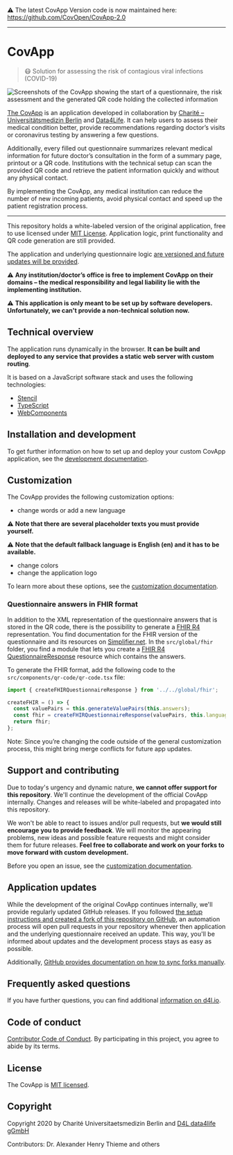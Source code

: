 ⚠️ The latest CovApp Version code is now maintained here: https://github.com/CovOpen/CovApp-2.0

----

# CovApp

> 😷 Solution for assessing the risk of contagious viral infections (COVID-19)

![Screenshots of the CovApp showing the start of a questionnaire, the risk assessment and the generated QR code holding the collected information](./docs/img/screenshot.png)

[The CovApp](https://covapp.charite.de/) is an application developed in collaboration by [Charité – Universitätsmedizin Berlin](https://www.charite.de/) and [Data4Life](https://www.data4life.care/). It can help users to assess their medical condition better, provide recommendations regarding doctor’s visits or coronavirus testing by answering a few questions.

Additionally, every filled out questionnaire summarizes relevant medical information for future doctor’s consultation in the form of a summary page, printout or a QR code. Institutions with the technical setup can scan the provided QR code and retrieve the patient information quickly and without any physical contact.

By implementing the CovApp, any medical institution can reduce the number of new incoming patients, avoid physical contact and speed up the patient registration process.

---

This repository holds a white-labeled version of the original application, free to use licensed under [MIT License](#license). Application logic, print functionality and QR code generation are still provided.

The application and underlying questionnaire logic [are versioned and future updates will be provided](#application-updates).

⚠️ **Any institution/doctor’s office is free to implement CovApp on their domains – the medical responsibility and legal liability lie with the implementing institution.**

⚠️ **This application is only meant to be set up by software developers. Unfortunately, we can't provide a non-technical solution now.**

## Technical overview

The application runs dynamically in the browser. **It can be built and deployed to any service that provides a static web server with custom routing**.

It is based on a JavaScript software stack and uses the following technologies:

- [Stencil](https://stenciljs.com/)
- [TypeScript](https://www.typescriptlang.org/)
- [WebComponents](https://www.webcomponents.org/)

## Installation and development

To get further information on how to set up and deploy your custom CovApp application, see the [development documentation](./docs/DEVELOPMENT.md).

## Customization

The CovApp provides the following customization options:

- change words or add a new language

⚠️ **Note that there are several placeholder texts you must provide yourself.**

⚠️ **Note that the default fallback language is English (en) and it has to be available.**

- change colors
- change the application logo

To learn more about these options, see the [customization documentation](./docs/CUSTOMIZATION.md).

### Questionnaire answers in FHIR format

In addition to the XML representation of the questionnaire answers that is stored in the QR code, there is the possibility to generate a [FHIR R4](http://hl7.org/fhir/R4/) representation. You find documentation for the FHIR version of the questionnaire and its resources on [Simplifier.net](https://simplifier.net/guide/Covid-19Pre-TestPatientAssessment/Home).
In the `src/global/fhir` folder, you find a module that lets you create a [FHIR R4 QuestionnaireResponse](http://hl7.org/fhir/R4/questionnaireresponse.html) resource which contains the answers.

To generate the FHIR format, add the following code to the `src/components/qr-code/qr-code.tsx` file:

```typescript
import { createFHIRQuestionnaireResponse } from '../../global/fhir';

createFHIR = () => {
  const valuePairs = this.generateValuePairs(this.answers);
  const fhir = createFHIRQuestionnaireResponse(valuePairs, this.language);
  return fhir;
};
```

Note: Since you’re changing the code outside of the general customization process, this might bring merge conflicts for future app updates.

## Support and contributing

Due to today's urgency and dynamic nature, **we cannot offer support for this repository**. We'll continue the development of the official CovApp internally. Changes and releases will be white-labeled and propagated into this repository.

We won't be able to react to issues and/or pull requests, but **we would still encourage you to provide feedback**. We will monitor the appearing problems, new ideas and possible feature requests and might consider them for future releases. **Feel free to collaborate and work on your forks to move forward with custom development.**

Before you open an issue, see the [customization documentation](./docs/CUSTOMIZATION.md).

## Application updates

While the development of the original CovApp continues internally, we'll provide regularly updated GitHub releases. If you followed [the setup instructions and created a fork of this repository on GitHub](./docs/DEVELOPMENT.md), an automation process will open pull requests in your repository whenever then application and the underlying questionnaire received an update. This way, you'll be informed about updates and the development process stays as easy as possible.

Additionally, [GitHub provides documentation on how to sync forks manually](https://help.github.com/en/github/collaborating-with-issues-and-pull-requests/syncing-a-fork).

## Frequently asked questions

If you have further questions, you can find additional [information on d4l.io](https://d4l.io/blog/covapp-faq).

## Code of conduct

[Contributor Code of Conduct](./CODE-OF-CONDUCT.md). By participating in this project, you agree to abide by its terms.

## License

The CovApp is [MIT licensed](./LICENSE).

## Copyright

Copyright 2020 by Charité Universitaetsmedizin Berlin and [D4L data4life gGmbH](https://www.data4life.care)

Contributors: Dr. Alexander Henry Thieme and others
